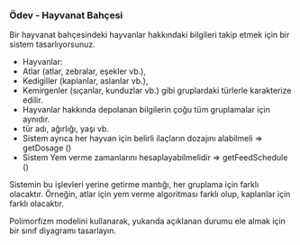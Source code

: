 ### Ödev - Hayvanat Bahçesi

Bir hayvanat bahçesindeki hayvanlar hakkındaki bilgileri takip etmek için bir sistem tasarlıyorsunuz.


<ul>
  
<li>
Hayvanlar:
</li>
  
<li>
Atlar (atlar, zebralar, eşekler vb.),
</li>

<li>
Kedigiller (kaplanlar, aslanlar vb.),
</li>

<li>
Kemirgenler (sıçanlar, kunduzlar vb.) gibi gruplardaki türlerle karakterize edilir.
</li>

<li>
Hayvanlar hakkında depolanan bilgilerin çoğu tüm gruplamalar için aynıdır.
</li>

<li>
tür adı, ağırlığı, yaşı vb.
</li>

<li>
Sistem ayrıca her hayvan için belirli ilaçların dozajını alabilmeli => getDosage ()
</li>

<li>
Sistem Yem verme zamanlarını hesaplayabilmelidir => getFeedSchedule ()
</li>

</ul>

Sistemin bu işlevleri yerine getirme mantığı, her gruplama için farklı olacaktır. Örneğin, atlar için yem verme algoritması farklı olup, kaplanlar için farklı olacaktır.



Polimorfizm modelini kullanarak, yukarıda açıklanan durumu ele almak için bir sınıf diyagramı tasarlayın.
